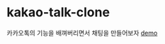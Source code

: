 # kakao-talk-clone
카카오톡의 기능을 배껴버리면서 채팅을 만들어보자
[demo](https://1eedaegon.github.io/kakao-talk-clone/)
